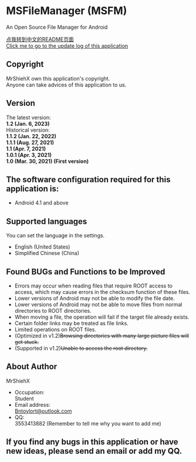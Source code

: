 # MSFileManager (MSFM)
An Open Source File Manager for Android

[点我转到中文的README页面](https://github.com/MrShieh-X/msfilemanager/blob/master/README-zh.md) <br/>
[Click me to go to the update log of this application](https://github.com/MrShieh-X/msfilemanager/blob/master/update_logs.md) <br/>

## Copyright
MrShiehX own this application's copyright.<br/>
Anyone can take advices of this application to us.

## Version
The latest version: <br/>
<b>1.2 (Jan. 6, 2023)</b><br/>
Historical version: <br/>
<b>1.1.2 (Jan. 22, 2022)</b><br/>
<b>1.1.1 (Aug. 27, 2021)</b><br/>
<b>1.1 (Apr. 7, 2021)</b><br/>
<b>1.0.1 (Apr. 3, 2021)</b><br/>
<b>1.0 (Mar. 30, 2021) (First version)</b><br/>

## The software configuration required for this application is:
* Android 4.1 and above

## Supported languages
You can set the language in the settings.
- English (United States)
- Simplified Chinese (China)

## Found BUGs and Functions to be Improved
- Errors may occur when reading files that require ROOT access to access, which may cause errors in the checksum function of these files.
- Lower versions of Android may not be able to modify the file date.
- Lower versions of Android may not be able to move files from normal directories to ROOT directories.
- When moving a file, the operation will fail if the target file already exists.
- Certain folder links may be treated as file links.
- Limited operations on ROOT files.
- (Optimized in v1.2)~~Browsing directories with many large picture files will get stuck.~~
- (Supported in v1.2)~~Unable to access the root directory.~~

## About Author
MrShiehX<br/>
- Occupation: <br/>
Student<br/>
- Email address: <br/>
Bntoylort@outlook.com<br/>
- QQ:<br/>
3553413882 (Remember to tell me why you want to add me)<br/>

## If you find any bugs in this application or have new ideas, please send an email or add my QQ.
